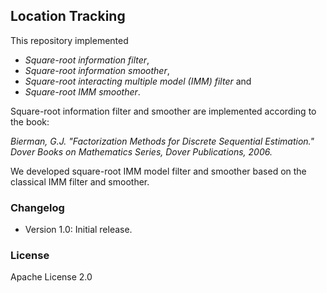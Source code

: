 ## Location Tracking

This repository implemented

- *Square-root information filter*,
- *Square-root information smoother*,
- *Square-root interacting multiple model (IMM) filter* and
- *Square-root IMM smoother*.

Square-root information filter and smoother are implemented according to the book:

*Bierman, G.J. "Factorization Methods for Discrete Sequential Estimation."
Dover Books on Mathematics Series,
Dover Publications, 2006.*

We developed square-root IMM model filter and smoother based on the classical IMM filter and smoother.

### Changelog

- Version 1.0: Initial release.

### License

Apache License 2.0

